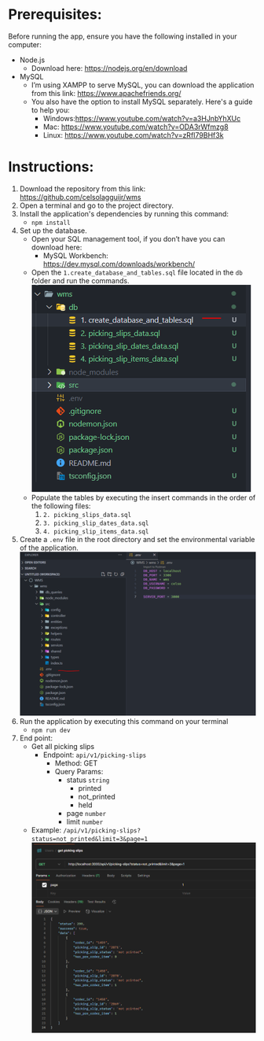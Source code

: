# Prerequisites:

Before running the app, ensure you have the following installed in your computer:

- Node.js
  - Download here: https://nodejs.org/en/download
- MySQL
  - I’m using XAMPP to serve MySQL, you can download the application from this link: https://www.apachefriends.org/
  - You also have the option to install MySQL separately. Here's a guide to help you:
    - Windows:https://www.youtube.com/watch?v=a3HJnbYhXUc
    - Mac: https://www.youtube.com/watch?v=ODA3rWfmzg8
    - Linux: https://www.youtube.com/watch?v=zRfI79BHf3k

# Instructions:

1. Download the repository from this link: https://github.com/celsolagguijr/wms
2. Open a terminal and go to the project directory.
3. Install the application's dependencies by running this command:
   - `npm install`
4. Set up the database.
   - Open your SQL management tool, if you don’t have you can download here:
     - MySQL Workbench: https://dev.mysql.com/downloads/workbench/
   - Open the `1.create_database_and_tables.sql` file located in the `db` folder and run the commands.
     ![db_folder](inst/db_folder.png)
   - Populate the tables by executing the insert commands in the order of the following files:
     1. `2. picking_slips_data.sql`
     2. `3. picking_slip_dates_data.sql`
     3. `4. picking_slip_items_data.sql`
5. Create a `.env` file in the root directory and set the environmental variable of the application.
   ![env](inst/env.png)
6. Run the application by executing this command on your terminal
   - `npm run dev`
7. End point:
   - Get all picking slips
     - Endpoint: `api/v1/picking-slips`
       - Method: GET
       - Query Params:
         - status `string`
           - printed
           - not_printed
           - held
         - page `number`
         - limit `number`
   - Example: `/api/v1/picking-slips?status=not_printed&limit=3&page=1`
     ![sample](inst/sample.png)
